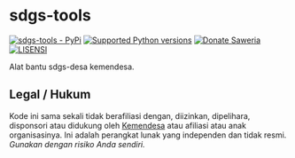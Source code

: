 # sdgs-tools

[![sdgs-tools - PyPi](https://img.shields.io/pypi/v/sdgs-tools)](https://pypi.org/project/sdgs-tools/)
[![Supported Python versions](https://img.shields.io/pypi/pyversions/sdgs-tools)](https://pypi.org/project/sdgs-tools/)
[![Donate Saweria](https://img.shields.io/badge/Donasi-Saweria-blue)](https://saweria.co/hexatester)
[![LISENSI](https://img.shields.io/github/license/hexatester/sdgs-tools)](https://github.com/hexatester/sdgs-tools/blob/main/LICENSE)

Alat bantu sdgs-desa kemendesa.

## Legal / Hukum

Kode ini sama sekali tidak berafiliasi dengan, diizinkan, dipelihara, disponsori atau didukung oleh [Kemendesa](https://kemendesa.go.id/) atau afiliasi atau anak organisasinya. Ini adalah perangkat lunak yang independen dan tidak resmi. _Gunakan dengan risiko Anda sendiri._
